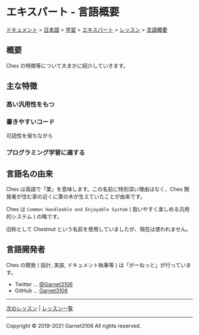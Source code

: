 # エキスパート - 言語概要

[ドキュメント](../../../../../index.md) > [日本語](../../../../index.md) > [学習](../../../index.md) > [エキスパート](../../index.md) > [レッスン](../index.md) > [言語概要](./index.md)

## 概要

Ches の特徴等について大まかに紹介していきます。

## 主な特徴

### 高い汎用性をもつ

### 書きやすいコード

可読性を保ちながら

### プログラミング学習に適する

## 言語名の由来

Ches は英語で「栗」を意味します。この名前に特別深い理由はなく、Ches 開発者が住む家の近くに栗の木が生えていたことが由来です。

Ches は `Common Handleable and Enjoyable System` ( 扱いやすく楽しめる汎用的システム ) の略です。

旧称として Chestnut という名前を使用していましたが、現在は使われません。

## 言語開発者

Ches の開発 ( 設計, 実装, ドキュメント執筆等 ) は「がーねっと」が行っています。

- Twitter ... [@Garnet3106](https://twitter.com/Garnet3106)
- GitHub ... [Garnet3106](https://github.com/Garnet3106)

---

[次のレッスン](../environment/index.md) | [レッスン一覧](../index.md)

---

Copyright © 2019-2021 Garnet3106 All rights reserved.
